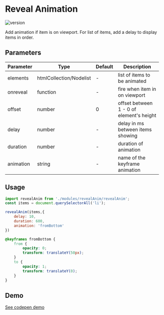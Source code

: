
# Reveal Animation

![version](https://img.shields.io/github/manifest-json/v/Natjo/revealAnimation)  

Add animation if item is on viewport.
For list of items, add a delay to display items in order.

## Parameters
| Parameter | Type | Default | Description |
| ------ | ------ | ------ | ------ |
| elements | htmlCollection/Nodelist | - | list of items to be animated |
| onreveal | function | - | fire when item in on viewport |
| offset | number | 0 | offset between 1 - 0  of element's height |
| delay | number | - | delay in ms between items showing |
| duration | number | - | duration of animation |
| animation | string | - | name of the keyframe animation |


## Usage
```javascript
import revealAnim from './modules/revealAnim/revealAnim';
const items = document.querySelectorAll('li');

revealAnim(items,{
    delay: 10,
    duration: 600,
    animation: 'fromBottom'
})
```

```css
@keyframes fromBottom {
    from {
        opacity: 0;
        transform: translateY(50px);
    }
    to {
        opacity: 1;
        transform: translateY(0);
    }
}
```
## Demo

[See codepen demo](https://codepen.io/natjo/pen/MWOgJBX)
